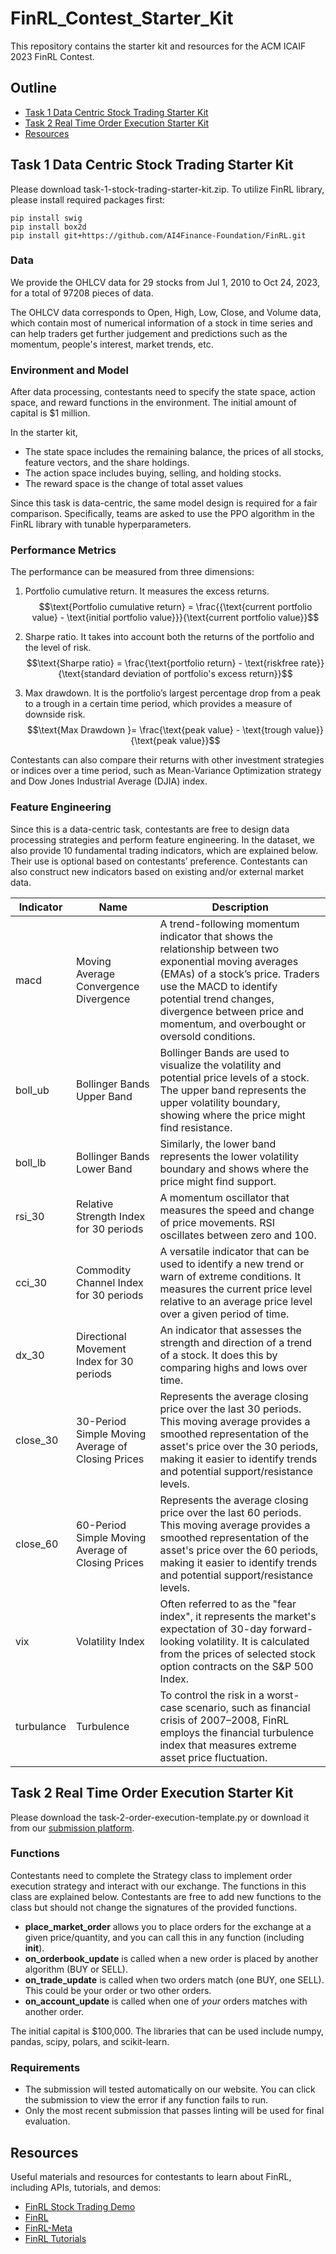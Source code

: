 # FinRL_Contest_Starter_Kit
This repository contains the starter kit and resources for the ACM ICAIF 2023 FinRL Contest.

## Outline
  - [Task 1 Data Centric Stock Trading Starter Kit](#task-1-data-centric-stock-trading-starter-kit)
  - [Task 2 Real Time Order Execution Starter Kit](#task-2-real-time-order-execution-starter-kit)
  - [Resources](#resources)

## Task 1 Data Centric Stock Trading Starter Kit
Please download task-1-stock-trading-starter-kit.zip. To utilize FinRL library, please install required packages first:
```
pip install swig
pip install box2d
pip install git+https://github.com/AI4Finance-Foundation/FinRL.git
```
### Data
We provide the OHLCV data for 29 stocks from Jul 1, 2010 to Oct 24, 2023, for a total of 97208 pieces of data. 

The OHLCV data corresponds to Open, High, Low, Close, and Volume data, which contain most of numerical information of a stock in time series and can help traders get further judgement and predictions such as the momentum, people's interest, market trends, etc.

### Environment and Model
After data processing, contestants need to specify the state space, action space, and reward functions in the environment. The initial amount of capital is $1 million.

In the starter kit,
* The state space includes the remaining balance, the prices of all stocks, feature vectors, and the share holdings.
*	The action space includes buying, selling, and holding stocks.
*	The reward space is the change of total asset values

Since this task is data-centric, the same model design is required for a fair comparison. Specifically, teams are asked to use the PPO algorithm in the FinRL library with tunable hyperparameters.

### Performance Metrics
The performance can be measured from three dimensions:
1. Portfolio cumulative return. It measures the excess returns.
$$\text{Portfolio cumulative return} = \frac{{\text{current portfolio value} - \text{initial portfolio value}}}{\text{current portfolio value}}$$

3. Sharpe ratio. It takes into account both the returns of the portfolio and the level of risk.
$$\text{Sharpe ratio} = \frac{\text{portfolio return} - \text{riskfree rate}}{\text{standard deviation of portfolio's excess return}}$$

4. Max drawdown. It is the portfolio’s largest percentage drop from a peak to a trough in a certain time period, which provides a measure of downside risk.
$$\text{Max Drawdown }= \frac{\text{peak value} - \text{trough value}}{\text{peak value}}$$

Contestants can also compare their returns with other investment strategies or indices over a time period, such as Mean-Variance Optimization strategy and Dow Jones Industrial Average (DJIA) index.

### Feature Engineering
Since this is a data-centric task, contestants are free to design data processing strategies and perform feature engineering. In the dataset, we also provide 10 fundamental trading indicators, which are explained below. Their use is optional based on contestants’ preference. Contestants can also construct new indicators based on existing and/or external market data.

| Indicator | Name | Description |
| ----------- |---- |----------- |
| macd | Moving Average Convergence Divergence | A trend-following momentum indicator that shows the relationship between two exponential moving averages (EMAs) of a stock’s price. Traders use the MACD to identify potential trend changes, divergence between price and momentum, and overbought or oversold conditions.|
| boll_ub |Bollinger Bands Upper Band|Bollinger Bands are used to visualize the volatility and potential price levels of a stock. The upper band represents the upper volatility boundary, showing where the price might find resistance.|
| boll_lb |Bollinger Bands Lower Band|Similarly, the lower band represents the lower volatility boundary and shows where the price might find support.|
| rsi_30 |Relative Strength Index for 30 periods|A momentum oscillator that measures the speed and change of price movements. RSI oscillates between zero and 100.|
| cci_30 |Commodity Channel Index for 30 periods|A versatile indicator that can be used to identify a new trend or warn of extreme conditions. It measures the current price level relative to an average price level over a given period of time.|
| dx_30 |Directional Movement Index for 30 periods|An indicator that assesses the strength and direction of a trend of a stock. It does this by comparing highs and lows over time.|
| close_30 |30-Period Simple Moving Average of Closing Prices|Represents the average closing price over the last 30 periods. This moving average provides a smoothed representation of the asset's price over the 30 periods, making it easier to identify trends and potential support/resistance levels.|
| close_60 |60-Period Simple Moving Average of Closing Prices|Represents the average closing price over the last 60 periods. This moving average provides a smoothed representation of the asset's price over the 60 periods, making it easier to identify trends and potential support/resistance levels.|
| vix |Volatility Index|Often referred to as the "fear index", it represents the market's expectation of 30-day forward-looking volatility. It is calculated from the prices of selected stock option contracts on the S&P 500 Index.|
| turbulance |Turbulence|To control the risk in a worst-case scenario, such as financial crisis of 2007–2008, FinRL employs the financial turbulence index that measures extreme asset price fluctuation.|


## Task 2 Real Time Order Execution Starter Kit
Please download the task-2-order-execution-template.py or download it from our [submission platform](https://finrl-contest-2023.web.app/).

### Functions
Contestants need to complete the Strategy class to implement order execution strategy and interact with our exchange. The functions in this class are explained below. Contestants are free to add new functions to the class but should not change the signatures of the provided functions.
* **place_market_order** allows you to place orders for the exchange at a given price/quantity, and you can call this in any function (including __init__). 
* **on_orderbook_update** is called when a new order is placed by another algorithm (BUY or SELL). 
*	**on_trade_update** is called when two orders match (one BUY, one SELL). This could be your order or two other orders. 
*	**on_account_update** is called when one of *your* orders matches with another order.

The initial capital is $100,000. The libraries that can be used include numpy, pandas, scipy, polars, and scikit-learn.

### Requirements
*	The submission will tested automatically on our website. You can click the submission to view the error if any function fails to run.
*	Only the most recent submission that passes linting will be used for final evaluation.

## Resources
Useful materials and resources for contestants to learn about FinRL, including APIs, tutorials, and demos:
* [FinRL Stock Trading Demo](https://colab.research.google.com/drive/1OuItFmsY8gSDBtQYc3N5X1SD1UjHBQ9b?usp=sharing)
* [FinRL](https://github.com/AI4Finance-Foundation/FinRL)
* [FinRL-Meta](https://github.com/AI4Finance-Foundation/FinRL-Meta)
* [FinRL Tutorials](https://github.com/AI4Finance-Foundation/FinRL-Tutorials)

